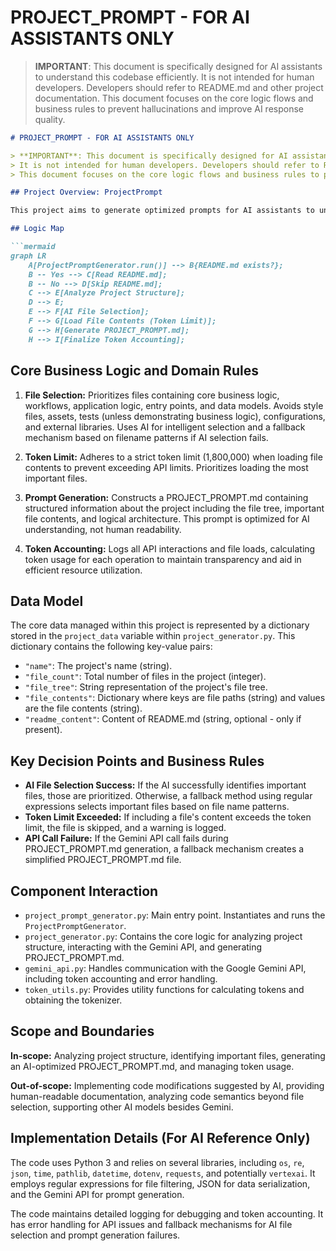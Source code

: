 # PROJECT_PROMPT - FOR AI ASSISTANTS ONLY

> **IMPORTANT**: This document is specifically designed for AI assistants to understand this codebase efficiently. 
> It is not intended for human developers. Developers should refer to README.md and other project documentation.
> This document focuses on the core logic flows and business rules to prevent hallucinations and improve AI response quality.

```markdown
# PROJECT_PROMPT - FOR AI ASSISTANTS ONLY

> **IMPORTANT**: This document is specifically designed for AI assistants to understand this codebase efficiently. 
> It is not intended for human developers. Developers should refer to README.md and other project documentation.
> This document focuses on the core logic flows and business rules to prevent hallucinations and improve AI response quality.

## Project Overview: ProjectPrompt

This project aims to generate optimized prompts for AI assistants to understand codebases, thereby reducing hallucinations and enhancing AI-driven code modifications.  It analyzes the project's file structure, identifies key files based on predefined criteria and AI assistance, extracts their contents, and constructs a structured PROJECT_PROMPT.md file.

## Logic Map

```mermaid
graph LR
    A[ProjectPromptGenerator.run()] --> B{README.md exists?};
    B -- Yes --> C[Read README.md];
    B -- No --> D[Skip README.md];
    C --> E[Analyze Project Structure];
    D --> E;
    E --> F[AI File Selection];
    F --> G[Load File Contents (Token Limit)];
    G --> H[Generate PROJECT_PROMPT.md];
    H --> I[Finalize Token Accounting];
```

## Core Business Logic and Domain Rules

1. **File Selection:** Prioritizes files containing core business logic, workflows, application logic, entry points, and data models.  Avoids style files, assets, tests (unless demonstrating business logic), configurations, and external libraries.  Uses AI for intelligent selection and a fallback mechanism based on filename patterns if AI selection fails.

2. **Token Limit:** Adheres to a strict token limit (1,800,000) when loading file contents to prevent exceeding API limits.  Prioritizes loading the most important files.

3. **Prompt Generation:** Constructs a PROJECT_PROMPT.md containing structured information about the project including the file tree, important file contents, and logical architecture. This prompt is optimized for AI understanding, not human readability.

4. **Token Accounting:** Logs all API interactions and file loads, calculating token usage for each operation to maintain transparency and aid in efficient resource utilization.


## Data Model

The core data managed within this project is represented by a dictionary stored in the `project_data` variable within `project_generator.py`. This dictionary contains the following key-value pairs:

* `"name"`: The project's name (string).
* `"file_count"`:  Total number of files in the project (integer).
* `"file_tree"`: String representation of the project's file tree.
* `"file_contents"`: Dictionary where keys are file paths (string) and values are the file contents (string).
* `"readme_content"`: Content of README.md (string, optional - only if present).

## Key Decision Points and Business Rules

* **AI File Selection Success:** If the AI successfully identifies important files, those are prioritized.  Otherwise, a fallback method using regular expressions selects important files based on file name patterns.
* **Token Limit Exceeded:** If including a file's content exceeds the token limit, the file is skipped, and a warning is logged.
* **API Call Failure:** If the Gemini API call fails during PROJECT_PROMPT.md generation, a fallback mechanism creates a simplified PROJECT_PROMPT.md file.

## Component Interaction

* `project_prompt_generator.py`: Main entry point. Instantiates and runs the `ProjectPromptGenerator`.
* `project_generator.py`: Contains the core logic for analyzing project structure, interacting with the Gemini API, and generating PROJECT_PROMPT.md.
* `gemini_api.py`: Handles communication with the Google Gemini API, including token accounting and error handling.
* `token_utils.py`: Provides utility functions for calculating tokens and obtaining the tokenizer.

## Scope and Boundaries

**In-scope:**  Analyzing project structure, identifying important files, generating an AI-optimized PROJECT_PROMPT.md, and managing token usage.

**Out-of-scope:** Implementing code modifications suggested by AI, providing human-readable documentation, analyzing code semantics beyond file selection, supporting other AI models besides Gemini.


## Implementation Details (For AI Reference Only)

The code uses Python 3 and relies on several libraries, including `os`, `re`, `json`, `time`, `pathlib`, `datetime`, `dotenv`, `requests`, and potentially `vertexai`.  It employs regular expressions for file filtering, JSON for data serialization, and the Gemini API for prompt generation.

The code maintains detailed logging for debugging and token accounting. It has error handling for API issues and fallback mechanisms for AI file selection and prompt generation failures.
```